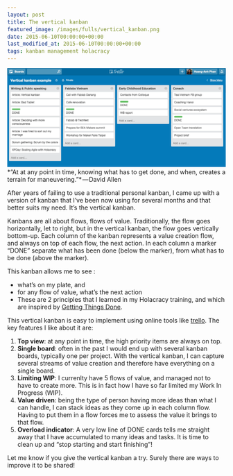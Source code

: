 ```yaml
---
layout: post
title: The vertical kanban
featured_image: /images/fulls/vertical_kanban.png
date: 2015-06-10T00:00:00+00:00
last_modified_at: 2015-06-10T00:00:00+00:00
tags: kanban management holacracy
---
```

<img src="/images/fulls/vertical_kanban.png" class="fit image" title="A made up example of vertical kanban">
*“At at any point in time, knowing what has to get done, and when, creates a terrain for maneuvering.”* — David Allen

After years of failing to use a traditional personal kanban, I came up with a version of kanban that I’ve been now using for several months and that better suits my need. It’s the vertical kanban.

Kanbans are all about flows, flows of value. Traditionally, the flow goes horizontally, let to right, but in the vertical kanban, the flow goes vertically bottom-up. Each column of the kanban represents a value creation flow, and always on top of each flow, the next action. In each column a marker “DONE” separate what has been done (below the marker), from what has to be done (above the marker).

This kanban allows me to see :

+ what’s on my plate, and
+ for any flow of value, what’s the next action
+ These are 2 principles that I learned in my Holacracy training, and which are inspired by [Getting Things Done](http://en.wikipedia.org/wiki/Getting_Things_Done).

This vertical kanban is easy to implement using online tools like [trello](http://www.trello.com). The key features I like about it are:

1. **Top view**: at any point in time, the high priority items are always on top.
1. **Single board**: often in the past I would end up with several kanban boards, typically one per project. With the vertical kanban, I can capture several streams of value creation and therefore have everything on a single board.
1. **Limiting WIP**: I currenlty have 5 flows of value, and managed not to have to create more. This is in fact how I have so far limited my Work In Progress (WIP).
1. **Value driven**: being the type of person having more ideas than what I can handle, I can stack ideas as they come up in each column flow. Having to put them in a flow forces me to assess the value it brings to that flow.
1. **Overload indicator**: A very low line of DONE cards tells me straight away that I have accumulated to many ideas and tasks. It is time to clean up and “stop starting and start finishing”!

Let me know if you give the vertical kanban a try. Surely there are ways to improve it to be shared!
